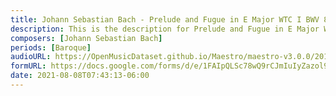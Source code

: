 ```yaml
---
title: Johann Sebastian Bach - Prelude and Fugue in E Major WTC I BWV 854 (4)
description: This is the description for Prelude and Fugue in E Major WTC I BWV 854 by Johann Sebastian Bach
composers: [Johann Sebastian Bach]
periods: [Baroque]
audioURL: https://OpenMusicDataset.github.io/Maestro/maestro-v3.0.0/2017/MIDI-Unprocessed_041_PIANO041_MID--AUDIO-split_07-06-17_Piano-e_1-01_wav--1.midi
formURL: https://docs.google.com/forms/d/e/1FAIpQLSc78wQ9rCJmIuIyZazol9pnbKAitpUnTJuvUJz9hEdA3zuUXQ/viewform
date: 2021-08-08T07:43:13-06:00
---
```

